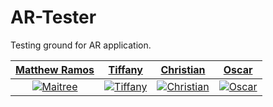 # AR-Tester
Testing ground for AR application.

| <a href="https://github.com/MatthewRamos1" target="_blank">**Matthew Ramos**</a> | <a href="https://github.com/TiffanyObi" target="_blank">**Tiffany**</a> | <a href="https://github.com/ChristianHurtado29" target="_blank">**Christian**</a> | <a href="https://github.com/oscarvictoria" target="_blank">**Oscar**</a> |
| :---: |:---:| :---:| :---: |
|[![Maitree](https://avatars2.githubusercontent.com/u/55721710?s=200&u=0eebcc3a8a764dfe250d0b89fce345a2ca46eb6d&v=4&s=300)](https://github.com/maitreebain)| [![Tiffany](https://avatars2.githubusercontent.com/u/55755297?s=200&u=364f4a7c46054d81adf10cc9b63e5215b5a83515&v=4&s=30)](https://github.com/TiffanyObi)|[![Christian](https://avatars2.githubusercontent.com/u/55717913?s=200&u=6a26ab824fe75a6038add490238e47dc972ec603&v=4&s=30)](https://github.com/ChristianHurtado29)|[![Oscar](https://avatars3.githubusercontent.com/u/55722232?s=200&u=742a8f0f4cab152c96093d98305b09c92eddf8bc&v=4&s=30)](https://github.com/oscarvictoria)| 
